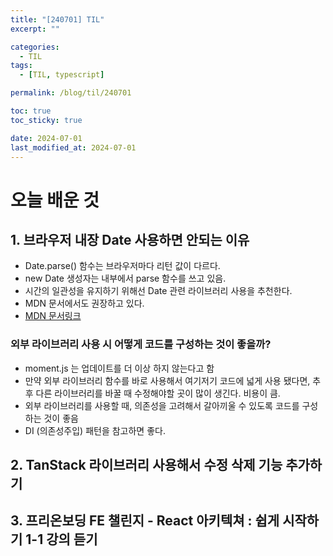 ```yaml
---
title: "[240701] TIL"
excerpt: ""

categories:
  - TIL
tags:
  - [TIL, typescript]

permalink: /blog/til/240701

toc: true
toc_sticky: true

date: 2024-07-01
last_modified_at: 2024-07-01
---
```


# 오늘 배운 것

## 1. 브라우저 내장 Date 사용하면 안되는 이유

- Date.parse() 함수는 브라우저마다 리턴 값이 다르다.
- new Date 생성자는 내부에서 parse 함수를 쓰고 있음.
- 시간의 일관성을 유지하기 위해선 Date 관련 라이브러리 사용을 추천한다.
- MDN 문서에서도 권장하고 있다.
- [MDN 문서링크](https://developer.mozilla.org/en-US/docs/Web/JavaScript/Reference/Global_Objects/Date/parse)

### 외부 라이브러리 사용 시 어떻게 코드를 구성하는 것이 좋을까?

- moment.js 는 업데이트를 더 이상 하지 않는다고 함
- 만약 외부 라이브러리 함수를 바로 사용해서 여기저기 코드에 넓게 사용 됐다면, 추후 다른 라이브러리를 바꿀 때 수정해야할 곳이 많이 생긴다. 비용이 큼.
- 외부 라이브러리를 사용할 때, 의존성을 고려해서 갈아끼울 수 있도록 코드를 구성하는 것이 좋음
- DI (의존성주입) 패턴을 참고하면 좋다.

## 2. TanStack 라이브러리 사용해서 수정 삭제 기능 추가하기

## 3. 프리온보딩 FE 챌린지 - React 아키텍쳐 : 쉽게 시작하기 1-1 강의 듣기
